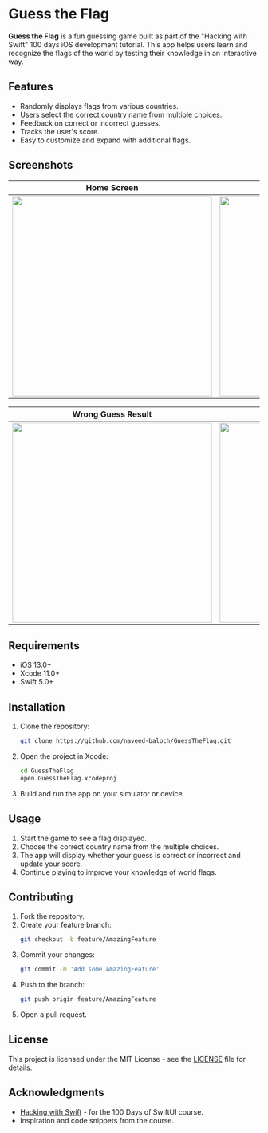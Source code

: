 # Guess the Flag

**Guess the Flag** is a fun guessing game built as part of the "Hacking with Swift" 100 days iOS development tutorial. This app helps users learn and recognize the flags of the world by testing their knowledge in an interactive way.

## Features

- Randomly displays flags from various countries.
- Users select the correct country name from multiple choices.
- Feedback on correct or incorrect guesses.
- Tracks the user's score.
- Easy to customize and expand with additional flags.

## Screenshots
| Home Screen | Round Result Dialog |
| :-: | :-: |
| <img src="https://github.com/user-attachments/assets/1bec75ee-d8ab-46fc-8b05-fb5432ae4bc4" width="400"/> | <img src="https://github.com/user-attachments/assets/667c34d3-26d3-4034-94d6-b5832ae6b7c3" width="400" /> |

| Wrong Guess Result | Game Result |
| :-: | :-: |
| <img src="https://github.com/user-attachments/assets/18adeb57-2468-44e5-b7ce-d5a627d27dfd" width="400"/> | <img src="https://github.com/user-attachments/assets/65975c55-dc66-4b76-ad08-4b57b3968799" width="400" /> |

## Requirements

- iOS 13.0+
- Xcode 11.0+
- Swift 5.0+

## Installation

1. Clone the repository:
    ```sh
    git clone https://github.com/naveed-baloch/GuessTheFlag.git
    ```
2. Open the project in Xcode:
    ```sh
    cd GuessTheFlag
    open GuessTheFlag.xcodeproj
    ```
3. Build and run the app on your simulator or device.

## Usage

1. Start the game to see a flag displayed.
2. Choose the correct country name from the multiple choices.
3. The app will display whether your guess is correct or incorrect and update your score.
4. Continue playing to improve your knowledge of world flags.

## Contributing

1. Fork the repository.
2. Create your feature branch:
    ```sh
    git checkout -b feature/AmazingFeature
    ```
3. Commit your changes:
    ```sh
    git commit -m 'Add some AmazingFeature'
    ```
4. Push to the branch:
    ```sh
    git push origin feature/AmazingFeature
    ```
5. Open a pull request.

## License

This project is licensed under the MIT License - see the [LICENSE](LICENSE) file for details.

## Acknowledgments

- [Hacking with Swift](https://www.hackingwithswift.com/100) - for the 100 Days of SwiftUI course.
- Inspiration and code snippets from the course.
